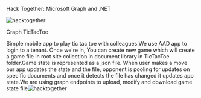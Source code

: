 Hack Together: Microsoft Graph and .NET

![hacktogether](https://user-images.githubusercontent.com/2223355/225382423-54fadcbe-d85c-4892-8c36-4fdef32b48e3.png)


Graph TicTacToe

Simple mobile app to play tic tac toe with colleagues.We use AAD app to login to a tenant. Once we're in, You can create new game which will create a game file in root site collection in document library in TicTacToe folder.Game state is represented as a json file. When user makes a move our app updates the state and the file, opponent is pooling for updates on specific documents and once it detects the file has changed it updates app state.We are using graph endpoints to upload, modify and download game state file![hacktogether](https://user-images.githubusercontent.com/2223355/225382342-8d6d6b49-fd1d-439b-a27a-c2692637f4f9.png)
